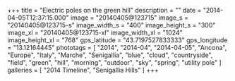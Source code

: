 +++
title = "Electric poles on the green hill"
description = ""
date = "2014-04-05T12:37:15.000"
image = "20140405@123715"
image_s = "20140405@123715-s"
image_width_s = "400"
image_height_s = "300"
image_xl = "20140405@123715-xl"
image_width_xl = "1024"
image_height_xl = "768"
gps_latitude = "43.7197527833333"
gps_longitude = "13.12164445"
phototags = [ "2014", "2014-04", "2014-04-05", "Ancona", "Europe", "Italy", "Marche", "Senigallia", "blue", "cloud", "countryside", "field", "green", "hill", "morning", "outdoor", "sky", "spring", "utility pole" ]
galleries = [ "2014 Timeline", "Senigallia Hills" ]
+++
